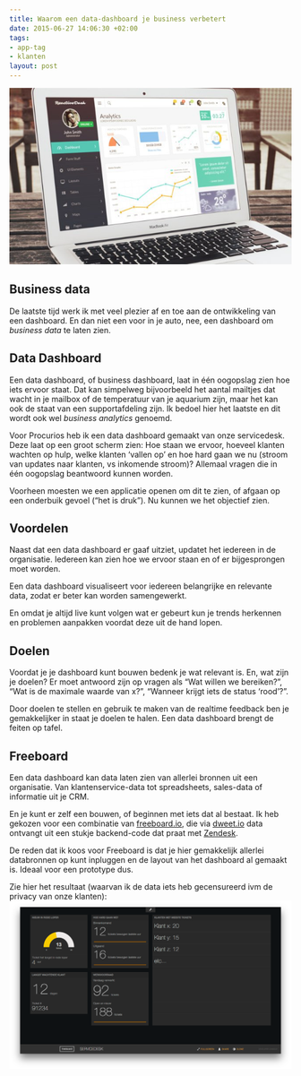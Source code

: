 ```yaml
---
title: Waarom een data-dashboard je business verbetert
date: 2015-06-27 14:06:30 +02:00
tags:
- app-tag
- klanten
layout: post
---
```


![Business Dashboard](/content/images/2015/06/18-reactive-dash-freebie-psd-download.jpg)
## Business data
De laatste tijd werk ik met veel plezier af en toe aan de ontwikkeling van een dashboard. En dan niet een voor in je auto, nee, een dashboard om *business data* te laten zien.

## Data Dashboard
Een data dashboard, of business dashboard, laat in één oogopslag zien hoe iets ervoor staat. Dat kan simpelweg bijvoorbeeld het aantal mailtjes dat wacht in je mailbox of de temperatuur van je aquarium zijn, maar het kan ook de staat van een supportafdeling zijn. Ik bedoel hier het laatste en dit wordt ook wel *business analytics* genoemd.

Voor Procurios heb ik een data dashboard gemaakt van onze servicedesk. Deze laat op een groot scherm zien: Hoe staan we ervoor, hoeveel klanten wachten op hulp, welke klanten ‘vallen op’ en hoe hard gaan we nu (stroom van updates naar klanten, vs inkomende stroom)? Allemaal vragen die in één oogopslag beantwoord kunnen worden.

Voorheen moesten we een applicatie openen om dit te zien, of afgaan op een onderbuik gevoel (“het is druk”). Nu kunnen we het objectief zien.

## Voordelen
Naast dat een data dashboard er gaaf uitziet, updatet het iedereen in de organisatie. Iedereen kan zien hoe we ervoor staan en of er bijgesprongen moet worden.

Een data dashboard visualiseert voor iedereen belangrijke en relevante data, zodat er beter kan worden samengewerkt. 

En omdat je altijd live kunt volgen wat er gebeurt kun je trends herkennen en problemen aanpakken voordat deze uit de hand lopen.

## Doelen
Voordat je je dashboard kunt bouwen bedenk je wat relevant is. En, wat zijn je doelen? Er moet antwoord zijn op vragen als “Wat willen we bereiken?”, “Wat is de maximale waarde van x?”, “Wanneer krijgt iets de status ‘rood’?”.

Door doelen te stellen en gebruik te maken van de realtime feedback ben je gemakkelijker in staat je doelen te halen. Een data dashboard brengt de feiten op tafel.

## Freeboard
Een data dashboard kan data laten zien van allerlei bronnen uit een organisatie. Van klantenservice-data tot spreadsheets,  sales-data of informatie uit je CRM.

En je kunt er zelf een bouwen, of beginnen met iets dat al bestaat. Ik heb gekozen voor een combinatie van [freeboard.io](http://freeboard.io/), die via [dweet.io](http://dweet.io/) data ontvangt uit een stukje backend-code dat praat met [Zendesk](https://www.zendesk.com/).

De reden dat ik koos voor Freeboard is dat je hier gemakkelijk allerlei databronnen op kunt inpluggen en de layout van het dashboard al gemaakt is. Ideaal voor een prototype dus.

Zie hier het resultaat (waarvan ik de data iets heb gecensureerd ivm de privacy van onze klanten):
![Screenshot Servicedesk data dashboard](/content/images/2015/06/dashboard.png)
